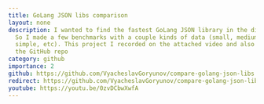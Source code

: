 ```yaml
---
title: GoLang JSON libs comparison
layout: none
description: I wanted to find the fastest GoLang JSON library in the differenet cases.
  So I made a few benchmarks with a couple kinds of data (small, medium, huge, complex,
  simple, etc). This project I recorded on the attached video and also published into
  the GitHub repo
category: github
importance: 2
github: https://github.com/VyacheslavGoryunov/compare-golang-json-libs
redirect: https://github.com/VyacheslavGoryunov/compare-golang-json-libs
youtube: https://youtu.be/0zvDCbwXwfA
---
```


